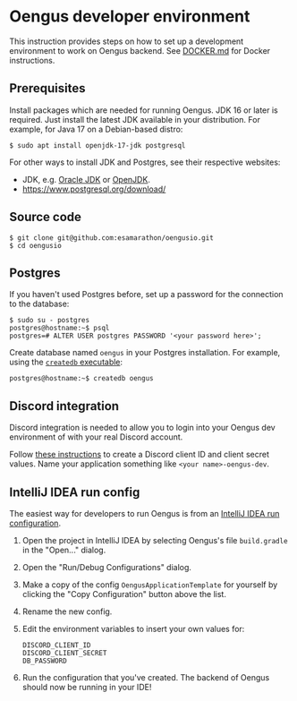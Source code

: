 # Oengus developer environment

This instruction provides steps on how to set up a development environment to work on Oengus backend.
See [DOCKER.md](./DOCKER.md) for Docker instructions.

## Prerequisites

Install packages which are needed for running Oengus. JDK 16 or later is required. Just install the latest JDK available
in your distribution. For example, for Java 17 on a Debian-based distro:

```shell
$ sudo apt install openjdk-17-jdk postgresql
```

For other ways to install JDK and Postgres, see their respective websites:

- JDK, e.g. [Oracle JDK](https://www.java.com/en/download/) or [OpenJDK](http://openjdk.java.net/).
- https://www.postgresql.org/download/

## Source code

```shell
$ git clone git@github.com:esamarathon/oengusio.git
$ cd oengusio
```

## Postgres

If you haven't used Postgres before, set up a password for the connection to the database:

```shell
$ sudo su - postgres
postgres@hostname:~$ psql
postgres=# ALTER USER postgres PASSWORD '<your password here>';
```

Create database named `oengus` in your Postgres installation. For example, using the [`createdb` executable][createdb]:

```shell
postgres@hostname:~$ createdb oengus
```

## Discord integration

Discord integration is needed to allow you to login into your Oengus dev environment of with your real Discord account.

Follow [these instructions][Discord instructions] to create a Discord client ID and client secret values. Name your
application something like `<your name>-oengus-dev`.

## IntelliJ IDEA run config

The easiest way for developers to run Oengus is from an [IntelliJ IDEA run configuration][IntelliJ run configs].

1. Open the project in IntelliJ IDEA by selecting Oengus's file `build.gradle` in the "Open..." dialog.
2. Open the "Run/Debug Configurations" dialog.
3. Make a copy of the config `OengusApplicationTemplate` for yourself by clicking the "Copy Configuration" button above
   the list.
4. Rename the new config.
5. Edit the environment variables to insert your own values for:

   ```
   DISCORD_CLIENT_ID
   DISCORD_CLIENT_SECRET
   DB_PASSWORD
   ```
6. Run the configuration that you've created. The backend of Oengus should now be running in your IDE!

[Discord instructions]: <https://github.com/SinisterRectus/Discordia/wiki/Setting-up-a-Discord-application>
[IntelliJ run configs]: <https://www.jetbrains.com/help/idea/run-debug-configuration.html>
[createdb]: <https://www.postgresql.org/docs/12/app-createdb.html>
